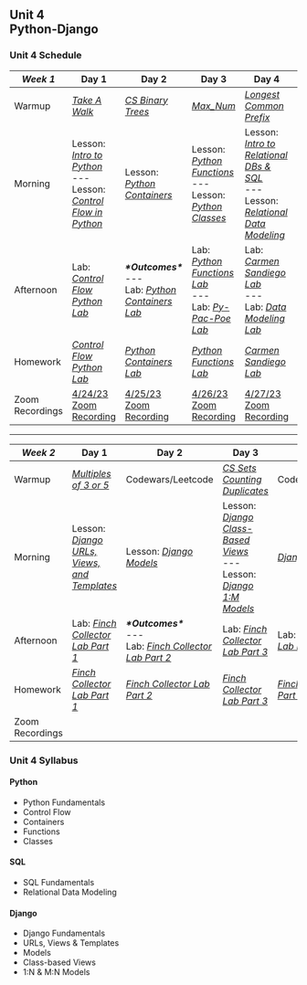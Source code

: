 ## Unit 4 <br> Python-Django

### Unit 4 Schedule
| ***Week 1*** | Day 1 | Day 2 | Day 3 | Day 4 | Day 5 |
| -- | -- | -- | -- | -- | -- |
| Warmup | [*Take A Walk*](https://www.codewars.com/kata/54da539698b8a2ad76000228/train/javascript) | [*CS Binary Trees*](/computer-science/10-binary-trees-and-tries) | [*Max_Num*](https://www.codewars.com/kata/554ca54ffa7d91b236000023/train/python) | [*Longest Common Prefix*](https://leetcode.com/problems/longest-common-prefix/description/) | [*CS Graphs*](/computer-science/11-graphs) |
| Morning | Lesson: [*Intro to Python*](/unit-4/week-1/d1-intro-python/1.1-intro-python.md)<br>---<br>Lesson: [*Control Flow in Python*](/unit-4/week-1/d1-intro-python/1.2-python-control-flow.md) | Lesson: [*Python Containers*](/unit-4/week-1/d2-python-containers/2.1-python-containers.md) | Lesson: [*Python Functions*](/unit-4/week-1/d3-python-functions-and-classes/3.1-python-functions.md)<br>---<br>Lesson: [*Python Classes*](/unit-4/week-1/d3-python-functions-and-classes/3.2-python-classes.md) | Lesson: [*Intro to Relational DBs & SQL*](/unit-4/week-1/d4-intro-sql/4.1-intro-sql.md)<br>---<br>Lesson: [*Relational Data Modeling*](/unit-4/week-1/d4-intro-sql/4.2-relational-data-modeling.md) | Lesson: [*Intro to Django*](/unit-4/week-1/d5-intro-django/5.1-intro-django.md) |
| Afternoon | Lab: [*Control Flow Python Lab*](https://git.generalassemb.ly/SEIR-2-21-23/Python-Control-Flow-HW26) | ***\*Outcomes\****<br>---<br>Lab: [*Python Containers Lab*](https://git.generalassemb.ly/SEIR-2-21-23/Python-Containers-HW27) | Lab: [*Python Functions Lab*](https://git.generalassemb.ly/SEIR-2-21-23/Python-Functions-HW28)<br>---<br>Lab: [*Py-Pac-Poe Lab*](/unit-4/week-1/d3-python-functions-and-classes/3.3-py-pac-poe-lab.md) | Lab: [*Carmen Sandiego Lab*](https://git.generalassemb.ly/SEIR-2-21-23/SQL-Lab-HW29)<br>---<br>Lab: [*Data Modeling Lab*](/unit-4/week-1/d4-intro-sql/4.2.1-data-modeling-lab.md) | Lab: [*Django Tutorial*](https://docs.djangoproject.com/en/4.1/intro/tutorial01/) |
| Homework | [*Control Flow Python Lab*](https://git.generalassemb.ly/SEIR-2-21-23/Python-Control-Flow-HW26) | [*Python Containers Lab*](https://git.generalassemb.ly/SEIR-2-21-23/Python-Containers-HW27) | [*Python Functions Lab*](https://git.generalassemb.ly/SEIR-2-21-23/Python-Functions-HW28) | [*Carmen Sandiego Lab*](https://git.generalassemb.ly/SEIR-2-21-23/SQL-Lab-HW29) | [*Django Tutorial*](https://docs.djangoproject.com/en/4.1/intro/tutorial01/) |
| Zoom Recordings | [4/24/23 Zoom Recording](https://generalassembly.zoom.us/rec/share/0SRdaydA_zk7e_F0lmfu--G67bYbZ9e5NKk93DeuQs0-1IvLb6M1INZauGHYQFS-.PcwwBW8kM9bAtrHj) | [4/25/23 Zoom Recording](https://generalassembly.zoom.us/rec/share/dUXEpjIuvW8qbITJwKQaiwFqbgjDdnpJitQ2VslfjxKDPnRTBbW57KhZApj8Xq2f.Lb9A-LkfOtm5ZLyS) | [4/26/23 Zoom Recording](https://generalassembly.zoom.us/rec/share/3mKMYgMOmx1IFE9CIm8iP8FrO_S0Y3pn0EKZngwuYI7aJfhe27BAR78QXSAz7Lt9.DkZEyt_xh4uKwhff) | [4/27/23 Zoom Recording](https://generalassembly.zoom.us/rec/share/XJ6_vK6UZ-EMU27Tv6M8In-lA3V7pvXnIZeeVWLsUOjiiIOXWOGCGAz25pj1PcOP.4R-RXGQkmzehsw-R) | [4/28/23 Zoom Recording](https://generalassembly.zoom.us/rec/share/zcNBomqA0L_jVP9kBja8F0Eygv9J3geUsfOy-RiDkznOKQEKrBx5AiGSXHbt5-E.Qgp_ooX8TazkXR7H)  |

----

| ***Week 2*** | Day 1 | Day 2 | Day 3 | Day 4 | Day 5 |
| -- | -- | -- | -- | -- | -- |
| Warmup | [*Multiples of 3 or 5*](https://www.codewars.com/kata/514b92a657cdc65150000006/train/python) | Codewars/Leetcode | [*CS Sets*](/computer-science/extra-modules/sets)<br>[*Counting Duplicates*](https://www.codewars.com/kata/54bf1c2cd5b56cc47f0007a1/train/python) | Codewars/Leetcode | [*CS Sets*](/computer-science/extra-modules/sets) | [*CS Hash Tables*](/computer-science/09-hash-tables) | Codewars/Leetcode |
| Morning | Lesson: [*Django URLs, Views, and Templates*](/unit-4/week-2/d6-django-urls-views-templates/6.1-django-urls-views-templates.md) | Lesson: [*Django Models*](/unit-4/week-2/d7-django-models/7.1-django-models.md) | Lesson: [*Django Class-Based Views*](/unit-4/week-2/d8-django-cbv-and-1:m-models/8.1-django-class-based-views.md)<br>---<br>Lesson: [*Django 1:M Models*](/unit-4/week-2/d8-django-cbv-and-1:m-models/8.2-django-one-to-many-models.md) | [*Django M:M Models*](/unit-4/week-2/d9-django-m:m-models/9.1-django-many-to-many-models.md) | Lesson: [*Uploading Images to S3 in Django*](/unit-4/week-2/d10-s3-and-django-auth/10.1-uploading-images-s3-django.md)<br>---<br>Lesson: [*Django Authentication*](/unit-4/week-2/d10-s3-and-django-auth/10.2-django-authentication.md) |
| Afternoon | Lab: [*Finch Collector Lab Part 1*](/unit-4/week-2/d6-django-urls-views-templates/6.2-finch-collector-lab-part-1.md) | ***\*Outcomes\****<br>---<br>Lab: [*Finch Collector Lab Part 2*](/unit-4/week-2/d7-django-models/7.2-finch-collector-lab-part-2.md) | Lab: [*Finch Collector Lab Part 3*](/unit-4/week-2/d8-django-cbv-and-1:m-models/8.3-finch-collector-lab-part-3.md) | Lab: [*Finch Collector Lab Part 4*](/unit-4/week-2/d9-django-m:m-models/9.2-finch-collector-lab-part-4.md) | Lab: [*Finch Collector Lab Part 5*](/unit-4/week-2/d10-s3-and-django-auth/10.3-finch-collector-lab-part-5.md) |
| Homework | [*Finch Collector Lab Part 1*](/unit-4/week-2/d6-django-urls-views-templates/6.2-finch-collector-lab-part-1.md) | [*Finch Collector Lab Part 2*](/unit-4/week-2/d7-django-models/7.2-finch-collector-lab-part-2.md) | [*Finch Collector Lab Part 3*](/unit-4/week-2/d8-django-cbv-and-1:m-models/8.3-finch-collector-lab-part-3.md) | [*Finch Collector Lab Part 4*](/unit-4/week-2/d9-django-m:m-models/9.2-finch-collector-lab-part-4.md) | [*Finch Collector Lab Part 5*](/unit-4/week-2/d10-s3-and-django-auth/10.3-finch-collector-lab-part-5.md) |
| Zoom Recordings |  |  |  |  |  |

### Unit 4 Syllabus

#### Python
- Python Fundamentals
- Control Flow
- Containers
- Functions
- Classes
  
#### SQL
- SQL Fundamentals
- Relational Data Modeling
  
#### Django
- Django Fundamentals
- URLs, Views & Templates
- Models
- Class-based Views
- 1:N & M:N Models
